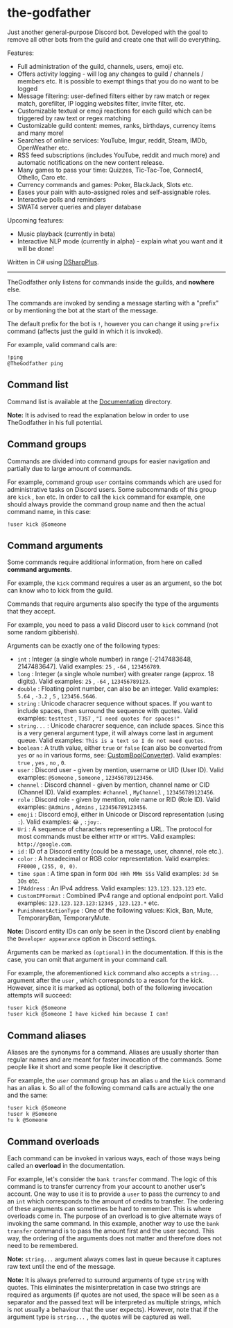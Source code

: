 ﻿# the-godfather

Just another general-purpose Discord bot. Developed with the goal to remove all other bots from the guild and create one that will do everything.

Features:
- Full administration of the guild, channels, users, emoji etc.
- Offers activity logging - will log any changes to guild / channels / members etc. It is possible to exempt things that you do no want to be logged
- Message filtering: user-defined filters either by raw match or regex match, gorefilter, IP logging websites filter, invite filter, etc.
- Customizable textual or emoji reactions for each guild which can be triggered by raw text or regex matching
- Customizable guild content: memes, ranks, birthdays, currency items and many more!
- Searches of online services: YouTube, Imgur, reddit, Steam, IMDb, OpenWeather etc.
- RSS feed subscriptions (includes YouTube, reddit and much more) and automatic notifications on the new content release.
- Many games to pass your time: Quizzes, Tic-Tac-Toe, Connect4, Othello, Caro etc. 
- Currency commands and games: Poker, BlackJack, Slots etc.
- Eases your pain with auto-assigned roles and self-assignable roles.
- Interactive polls and reminders
- SWAT4 server queries and player database

Upcoming features:
- Music playback (currently in beta)
- Interactive NLP mode (currently in alpha) - explain what you want and it will be done!


Written in C# using [DSharpPlus](https://github.com/DSharpPlus/DSharpPlus).

---

TheGodfather only listens for commands inside the guilds, and **nowhere** else.

The commands are invoked by sending a message starting with a "prefix" or by mentioning the bot at the start of the message.

The default prefix for the bot is ``!``, however you can change it using ``prefix`` command (affects just the guild in which it is invoked). 

For example, valid command calls are: 
```
!ping
@TheGodfather ping
```


## Command list

Command list is available at the [Documentation](Documentation/README.md) directory.

**Note:** It is advised to read the explanation below in order to use TheGodfather in his full potential.


## Command groups

Commands are divided into command groups for easier navigation and partially due to large amount of commands. 

For example, command group ``user`` contains commands which are used for administrative tasks on Discord users. Some subcommands of this group are ``kick`` , ``ban`` etc. 
In order to call the ``kick`` command for example, one should always provide the command group name and then the actual command name, in this case: 
```
!user kick @Someone
```


## Command arguments

Some commands require additional information, from here on called **command arguments**.

For example, the ``kick`` command requires a user as an argument, so the bot can know who to kick from the guild.

Commands that require arguments also specify the type of the arguments that they accept. 

For example, you need to pass a valid Discord user to ``kick`` command (not some random gibberish).

Arguments can be exactly one of the following types: 
* ``int`` : Integer (a single whole number) in range [-2147483648, 2147483647]. Valid examples: ``25`` , ``-64`` , ``123456789``.
* ``long`` : Integer (a single whole number) with greater range (approx. 18 digits). Valid examples: ``25`` , ``-64`` , ``123456789123``.
* ``double`` : Floating point number, can also be an integer. Valid examples: ``5.64`` , ``-3.2`` , ``5`` , ``123456.5646``.
* ``string`` : Unicode characrer sequence without spaces. If you want to include spaces, then surround the sequence with quotes. Valid examples: ``testtest`` , ``T3S7`` , ``"I need quotes for spaces!"``
* ``string...`` : Unicode characrer sequence, can include spaces. Since this is a very general argument type, it will always come last in argument queue. Valid examples: ``This is a text so I do not need quotes``.
* ``boolean`` : A truth value, either ``true`` or ``false`` (can also be converted from ``yes`` or ``no`` in various forms, see: [CustomBoolConverter](TheGodfather/Common/Converters/CustomBoolConverter.cs)). Valid examples: ``true`` , ``yes`` , ``no`` , ``0``.
* ``user`` : Discord user - given by mention, username or UID (User ID). Valid examples: ``@Someone`` , ``Someone`` , ``123456789123456``.
* ``channel`` : Discord channel - given by mention, channel name or CID (Channel ID). Valid examples: ``#channel`` , ``MyChannel`` , ``123456789123456``.
* ``role`` : Discord role - given by mention, role name or RID (Role ID). Valid examples: ``@Admins`` , ``Admins`` , ``123456789123456``.
* ``emoji`` : Discord emoji, either in Unicode or Discord representation (using ``:``). Valid examples: ``😂`` , ``:joy:``.
* ``Uri`` : A sequence of characters representing a URL. The protocol for most commands must be either ``HTTP`` or ``HTTPS``. Valid examples: ``http://google.com``.
* ``id`` : ID of a Discord entity (could be a message, user, channel, role etc.).
* ``color`` : A hexadecimal or RGB color representation. Valid examples: ``FF0000`` , ``(255, 0, 0)``.
* ``time span`` : A time span in form ``DDd HHh MMm SSs`` Valid examples: ``3d 5m 30s`` etc. 
* ``IPAddress`` : An IPv4 address. Valid examples: ``123.123.123.123`` etc. 
* ``CustomIPFormat`` : Combined IPv4 range and optional endpoint port. Valid examples: ``123.123.123.123:12345`` , ``123.123.*`` etc. 
* ``PunishmentActionType`` : One of the following values: Kick, Ban, Mute, TemporaryBan, TemporaryMute. 


**Note:** Discord entity IDs can only be seen in the Discord client by enabling the ``Developer appearance`` option in Discord settings.

Arguments can be marked as ``(optional)`` in the documentation. If this is the case, you can omit that argument in your command call.

For example, the aforementioned ``kick`` command also accepts a ``string...`` argument after the ``user`` , which corresponds to a reason for the kick. However, since it is marked as optional, both of the following invocation attempts will succeed:
```
!user kick @Someone
!user kick @Someone I have kicked him because I can!
```


## Command aliases

Aliases are the synonyms for a command.
Aliases are usually shorter than regular names and are meant for faster invocation of the commands. Some people like it short and some people like it descriptive.

For example, the ``user`` command group has an alias ``u`` and the ``kick`` command has an alias ``k``. So all of the following command calls are actually the one and the same:
```
!user kick @Someone
!user k @Someone
!u k @Someone
```


## Command overloads

Each command can be invoked in various ways, each of those ways being called an **overload** in the documentation. 

For example, let's consider the ``bank transfer`` command. The logic of this command is to transfer currency from your account to another user's account. 
One way to use it is to provide a ``user`` to pass the currency to and an ``int`` which corresponds to the amount of credits to transfer. 
The ordering of these arguments can sometimes be hard to remember. This is where overloads come in. The purpose of an overload is to give alternate ways of invoking the same command.
In this example, another way to use the ``bank transfer`` command is to pass the amount first and the user second.
This way, the ordering of the arguments does not matter and therefore does not need to be remembered.

**Note:** ``string...`` argument always comes last in queue because it captures raw text until the end of the message.

**Note:** It is always preferred to surround arguments of type ``string`` with quotes. 
This eliminates the misinterpretation in case two strings are required as arguments (if quotes are not used, the space will be seen as a separator and the passed text will be interpreted as multiple strings, which is not usually a behaviour that the user expects). However, note that if the argument type is ``string...`` , the quotes will be captured as well.